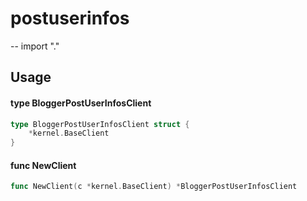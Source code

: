 # postuserinfos
--
    import "."


## Usage

#### type BloggerPostUserInfosClient

```go
type BloggerPostUserInfosClient struct {
	*kernel.BaseClient
}
```


#### func  NewClient

```go
func NewClient(c *kernel.BaseClient) *BloggerPostUserInfosClient
```
